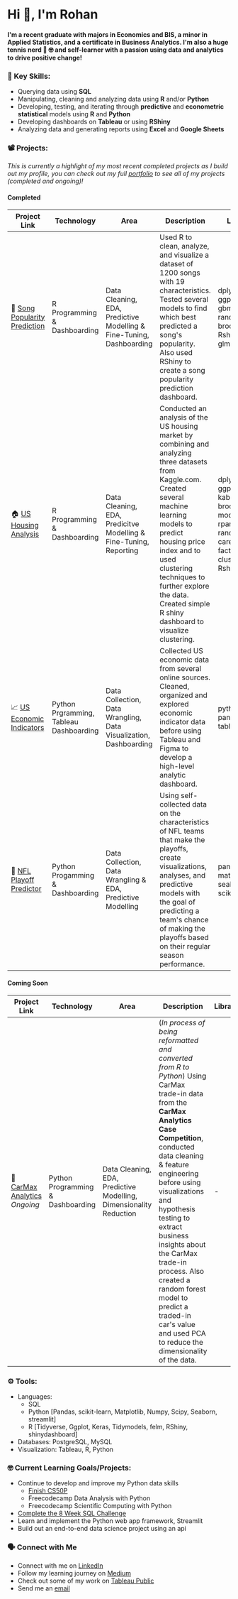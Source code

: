 # Hi 👋, I'm Rohan

#### I'm a recent graduate with majors in Economics and BIS, a minor in Applied Statistics, and a certificate in Business Analytics. I'm also a huge tennis nerd 🎾 🤓 and self-learner with a passion using data and analytics to drive positive change! 

### 🔑 Key Skills:
- Querying data using **SQL**
- Manipulating, cleaning and analyzing data using **R** and/or **Python**
- Developing, testing, and iterating through **predictive** and **econometric statistical** models using **R** and **Python**
- Developing dashboards on **Tableau** or using **RShiny**
- Analyzing data and generating reports using **Excel** and **Google Sheets**

### 📽 Projects:
*This is currently a highlight of my most recent completed projects as I build out my profile, you can check out my full [portfolio](https://github.com/r0hankrishnan/portfolio/blob/main/README.md) to see all of my projects (completed and ongoing)!*  

#### Completed
| Project Link | Technology | Area | Description | Libraries |
|--------------|------------|------|-------------|-----------|
| 🎸 [Song Popularity Prediction](https://github.com/r0hankrishnan/song-popularity) | R Programming & Dashboarding | Data Cleaning, EDA,  Predictive Modelling & Fine-Tuning, Dashboarding | Used R to clean, analyze, and visualize a dataset of 1200 songs with 19 characteristics. Tested several models to find which best predicted a song's popularity. Also used RShiny to create a song popularity prediction dashboard. | dplyr,  ggplot2, felm, gbm, randomForest, broom, Rshiny, leaps, glmnet |
| 🏠 [US Housing Analysis](https://github.com/r0hankrishnan/us-housing-analysis) | R Programming & Dashboarding | Data Cleaning, EDA, Predicitve Modelling & Fine-Tuning, Reporting | Conducted an analysis of the US housing market by combining and analyzing three datasets from Kaggle.com. Created several machine learning models to predict housing price index and to used clustering techniques to further explore the data. Created simple R shiny dashboard to visualize clustering.| dplyr, ggplot2, kable, MASS, broom, modelr, purr, rpart, randomForest, caret, factoextra, cluster, Rshiny |
| 📈 [US Economic Indicators](https://github.com/r0hankrishnan/economic-indicators) | Python Prgramming, Tableau Dashboarding | Data Collection, Data Wrangling, Data Visualization, Dashboarding | Collected US economic data from several online sources. Cleaned, organized and explored economic indicator data before using Tableau and Figma to develop a high-level analytic dashboard. | python, pandas, tableau |
| 🏈 [NFL Playoff Predictor](https://github.com/r0hankrishnan/nfl) | Python Progamming & Dashboarding | Data Collection, Data Wrangling & EDA, Predictive Modelling | Using self-collected data on the characteristics of NFL teams that make the playoffs, create visualizations, analyses, and predictive models with the goal of predicting a team's chance of making the playoffs based on their regular season performance. | pandas, matplotlib, seaborn, scikit-learn |

#### Coming Soon
| Project Link | Technology |  Area | Description | Libraries |
|--------------|------------|-------|-------------|-----------|
| 🚗 [CarMax Analytics](https://github.com/r0hankrishnan/carmax) *Ongoing* | Python Programming & Dashboarding | Data Cleaning, EDA, Predictive Modelling, Dimensionality Reduction | (*In process of being reformatted and converted from R to Python*)  Using CarMax trade-in data from the **CarMax Analytics Case Competition**, conducted data cleaning & feature engineering before using visualizations and hypothesis testing to extract business insights about the CarMax trade-in process. Also created a random forest model to predict a traded-in car's value and used PCA to reduce the dimensionality of the data. | - |

### ⚙️ Tools:
- Languages:
  - SQL
  - Python [Pandas, scikit-learn, Matplotlib, Numpy, Scipy, Seaborn, streamlit]
  - R [Tidyverse, Ggplot, Keras, Tidymodels, felm, RShiny, shinydashboard]
- Databases: PostgreSQL, MySQL
- Visualization: Tableau, R, Python

### 🤓 Current Learning Goals/Projects:
- Continue to develop and improve my Python data skills
  - [Finish CS50P](https://github.com/r0hankrishnan/cs-50-python)
  - Freecodecamp Data Analysis with Python
  - Freecodecamp Scientific Computing with Python
- [Complete the 8 Week SQL Challenge](https://github.com/r0hankrishnan/8-week-sql)
- Learn and implement the Python web app framework, Streamlit
- Build out an end-to-end data science project using an api

### 🗣 Connect with Me
- Connect with me on [LinkedIn](https://linkedin.com/in/rohankrish)
- Follow my learning journey on [Medium](https://medium.com/@rohan.krishnan)
- Check out some of my work on [Tableau Public](https://public.tableau.com/app/profile/rohan.krishnan4713/vizzes)
- Send me an [email](mailto:rohan.krish20@gmail.com)

